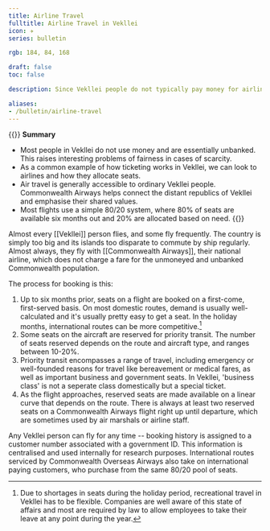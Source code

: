 ```yaml
---
title: Airline Travel
fulltitle: Airline Travel in Vekllei
icon: ✈️
series: bulletin

rgb: 184, 84, 168

draft: false
toc: false

description: Since Vekllei people do not typically pay money for airline travel, they have an unusual system for booking limited systems like flights.

aliases:
- /bulletin/airline-travel
---
```

{{<note panel>}}
**Summary**

* Most people in Vekllei do not use money and are essentially unbanked. This raises interesting problems of fairness in cases of scarcity.
* As a common example of how ticketing works in Vekllei, we can look to airlines and how they allocate seats.
* Air travel is generally accessible to ordinary Vekllei people. Commonwealth Airways helps connect the distant republics of Vekllei and emphasise their shared values.
* Most flights use a simple 80/20 system, where 80% of seats are available six months out and 20% are allocated based on need.
{{</note>}}

Almost every [[Vekllei]] person flies, and some fly frequently. The country is simply too big and its islands too disparate to commute by ship regularly. Almost always, they fly with [[Commonwealth Airways]], their national airline, which does not charge a fare for the unmoneyed and unbanked Commonwealth population.

The process for booking is this:

1. Up to six months prior, seats on a flight are booked on a first-come, first-served basis. On most domestic routes, demand is usually well-calculated and it's usually pretty easy to get a seat. In the holiday months, international routes can be more competitive.[^comp]
2. Some seats on the aircraft are reserved for priority transit. The number of seats reserved depends on the route and aircraft type, and ranges between 10-20%.
3. Priority transit encompasses a range of travel, including emergency or well-founded reasons for travel like bereavement or medical fares, as well as important business and government seats. In Vekllei, 'business class' is not a seperate class domestically but a special ticket.
4. As the flight approaches, reserved seats are made available on a linear curve that depends on the route. There is always at least two reserved seats on a Commonwealth Airways flight right up until departure, which are sometimes used by air marshals or airline staff.

Any Vekllei person can fly for any time -- booking history is assigned to a customer number associated with a government ID. This information is centralised and used internally for research purposes. International routes serviced by Commonwealth Overseas Airways also take on international paying customers, who purchase from the same 80/20 pool of seats.

[^comp]: Due to shortages in seats during the holiday period, recreational travel in Vekllei has to be flexible. Companies are well aware of this state of affairs and most are required by law to allow employees to take their leave at any point during the year.